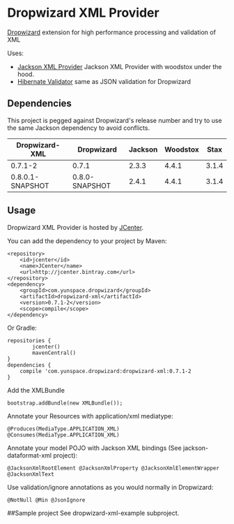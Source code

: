 # Dropwizard XML Provider
[Dropwizard](https://github.com/dropwizard/dropwizard) extension for high performance processing and validation of XML

Uses:
* [Jackson XML Provider](https://github.com/FasterXML/jackson-jaxrs-xml-provider) Jackson XML Provider with woodstox under the hood.
* [Hibernate Validator](http://hibernate.org/validator/) same as JSON validation for Dropwizard 

## Dependencies
This project is pegged against Dropwizard's release number and try to use the same Jackson dependency to avoid conflicts.

| Dropwizard-XML   | Dropwizard     | Jackson   | Woodstox | Stax  |
| ---------------- | -------------- | --------- | -------- |------ |
| 0.7.1-2          | 0.7.1          | 2.3.3     | 4.4.1    | 3.1.4 |
| 0.8.0.1-SNAPSHOT | 0.8.0-SNAPSHOT | 2.4.1     | 4.4.1    | 3.1.4 |

## Usage
Dropwizard XML Provider is hosted by [JCenter](https://bintray.com/bintray/jcenter).

You can add the dependency to your project by Maven:

    <repository>
        <id>jcenter</id>
        <name>JCenter</name>
        <url>http://jcenter.bintray.com</url>
    </repository>
    <dependency>
        <groupId>com.yunspace.dropwizard</groupId>
        <artifactId>dropwizard-xml</artifactId>
        <version>0.7.1-2</version>
        <scope>compile</scope>
    </dependency>

Or Gradle:

    repositories {
            jcenter()
            mavenCentral()
    }
    dependencies {
        compile 'com.yunspace.dropwizard:dropwizard-xml:0.7.1-2
    }
    
Add the XMLBundle

    bootstrap.addBundle(new XMLBundle());

Annotate your Resources with application/xml mediatype:

    @Produces(MediaType.APPLICATION_XML) @Consumes(MediaType.APPLICATION_XML)

Annotate your model POJO with Jackson XML bindings (See jackson-dataformat-xml project):

    @JacksonXmlRootElement @JacksonXmlProperty @JacksonXmlElementWrapper @JacksonXmlText

Use validation/ignore annotations as you would normally in Dropwizard:

    @NotNull @Min @JsonIgnore

##Sample project
See dropwizard-xml-example subproject.
